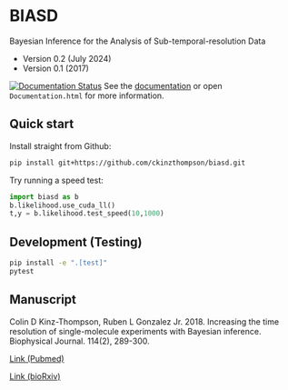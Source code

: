 # BIASD
Bayesian Inference for the Analysis of Sub-temporal-resolution Data
- Version 0.2 (July 2024)
- Version 0.1 (2017)

[![Documentation Status](https://readthedocs.org/projects/biasd/badge/?version=main)](https://biasd.readthedocs.io/en/main/?badge=main) See the [documentation](http://biasd.readthedocs.io/) or open `Documentation.html` for more information.


## Quick start
Install straight from Github:
``` sh
pip install git+https://github.com/ckinzthompson/biasd.git
```

Try running a speed test:
``` python
import biasd as b
b.likelihood.use_cuda_ll()
t,y = b.likelihood.test_speed(10,1000)
```

## Development (Testing)
``` sh
pip install -e ".[test]"
pytest
```

## Manuscript
Colin D Kinz-Thompson, Ruben L Gonzalez Jr. 2018. Increasing the time resolution of single-molecule experiments with Bayesian inference. Biophysical Journal. 114(2), 289-300.

[Link (Pubmed)](https://pubmed.ncbi.nlm.nih.gov/29401427/)

[Link (bioRxiv)](https://www.biorxiv.org/content/early/2017/05/26/099648)
